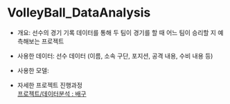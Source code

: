# VolleyBall_DataAnalysis

- 개요: 선수의 경기 기록 데이터를 통해 두 팀이 경기를 할 때 어느 팀이 승리할 지 예측해보는 프로젝트
- 사용한 데이터: 선수 데이터 (이름, 소속 구단, 포지션, 공격 내용, 수비 내용 등)
- 사용한 모델: 


- 자세한 프로젝트 진행과정 <br>
<a href="https://edorrr.tistory.com/category/%ED%94%84%EB%A1%9C%EC%A0%9D%ED%8A%B8/%EB%8D%B0%EC%9D%B4%ED%84%B0%20%EB%B6%84%EC%84%9D%20%3A%20%EB%B0%B0%EA%B5%AC">프로젝트/데이터분석 : 배구</a>
